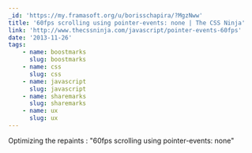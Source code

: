 ```yaml
---
_id: 'https://my.framasoft.org/u/borisschapira/?MgzNww'
title: '60fps scrolling using pointer-events: none | The CSS Ninja'
link: 'http://www.thecssninja.com/javascript/pointer-events-60fps'
date: '2013-11-26'
tags:
    - name: boostmarks
      slug: boostmarks
    - name: css
      slug: css
    - name: javascript
      slug: javascript
    - name: sharemarks
      slug: sharemarks
    - name: ux
      slug: ux
---
```


<div class="markdown"><p>Optimizing the repaints : &quot;60fps scrolling using pointer-events: none&quot;
</p></div>

